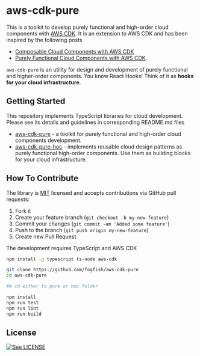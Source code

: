 # aws-cdk-pure

This is a toolkit to develop purely functional and high-order cloud components with [AWS CDK](https://docs.aws.amazon.com/cdk/latest/guide/home.html). It is an extension to AWS CDK and has been inspired by the following posts
* [Composable Cloud Components with AWS CDK](https://i.am.fog.fish/2019/07/28/composable-cloud-components-with-aws-cdk.html)
* [Purely Functional Cloud Components with AWS CDK](https://i.am.fog.fish/2019/08/23/purely-functional-cloud-with-aws-cdk.html).

`aws-cdk-pure` is an utility for design and development of purely functional and higher-order components. You know React Hooks! Think of it as **hooks for your cloud infrastructure**.

## Getting Started

This repository implements TypeScript libraries for cloud development. Please see its details and guidelines in corresponding README.md files
* [aws-cdk-pure](pure) - a toolkit for purely functional and high-order cloud components development.
* [aws-cdk-pure-hoc](hoc) - implements reusable cloud design patterns as purely functional high-order components. Use them as building blocks for your cloud infrastructure.  

## How To Contribute

The library is [MIT](LICENSE) licensed and accepts contributions via GitHub pull requests:

1. Fork it
2. Create your feature branch (`git checkout -b my-new-feature`)
3. Commit your changes (`git commit -am 'Added some feature'`)
4. Push to the branch (`git push origin my-new-feature`)
5. Create new Pull Request

The development requires TypeScript and AWS CDK

```bash
npm install -g typescript ts-node aws-cdk
```

```bash
git clone https://github.com/fogfish/aws-cdk-pure
cd aws-cdk-pure

## cd either to pure or hoc folder

npm install
npm run test
npm run lint
npm run build
```

## License

[![See LICENSE](https://img.shields.io/github/license/fogfish/aws-cdk-pure.svg?style=for-the-badge)](LICENSE)
